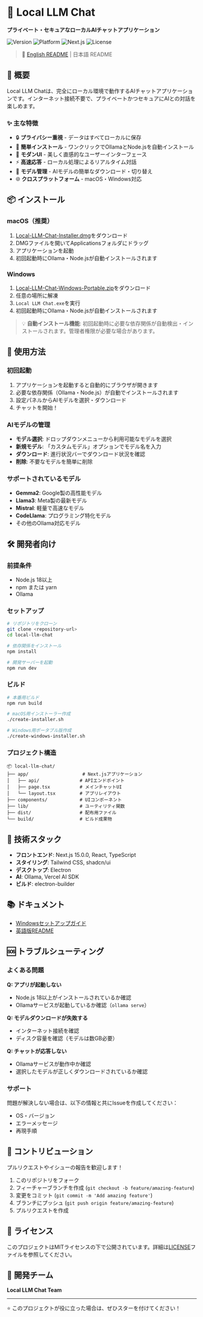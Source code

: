 # 🤖 Local LLM Chat

**プライベート・セキュアなローカルAIチャットアプリケーション**

![Version](https://img.shields.io/badge/version-2.0.0-blue.svg)
![Platform](https://img.shields.io/badge/platform-macOS%20%7C%20Windows-lightgrey.svg)
![Next.js](https://img.shields.io/badge/Next.js-15.0.0-black.svg)
![License](https://img.shields.io/badge/license-MIT-green.svg)

> 📖 [English README](./READMEen.md) | 日本語 README

## 🌟 概要

Local LLM Chatは、完全にローカル環境で動作するAIチャットアプリケーションです。インターネット接続不要で、プライベートかつセキュアにAIとの対話を楽しめます。

### ✨ 主な特徴

- 🔒 **プライバシー重視** - データはすべてローカルに保存
- 🚀 **簡単インストール** - ワンクリックでOllamaとNode.jsを自動インストール
- 🎨 **モダンUI** - 美しく直感的なユーザーインターフェース
- ⚡ **高速応答** - ローカル処理によるリアルタイム対話
- 🔄 **モデル管理** - AIモデルの簡単なダウンロード・切り替え
- 🌐 **クロスプラットフォーム** - macOS・Windows対応

## 📦 インストール

### macOS（推奨）

1. [Local-LLM-Chat-Installer.dmg](./dist/Local-LLM-Chat-Installer.dmg)をダウンロード
2. DMGファイルを開いてApplicationsフォルダにドラッグ
3. アプリケーションを起動
4. 初回起動時にOllama・Node.jsが自動インストールされます

### Windows

1. [Local-LLM-Chat-Windows-Portable.zip](./dist/Local-LLM-Chat-Windows-Portable.zip)をダウンロード
2. 任意の場所に解凍
3. `Local LLM Chat.exe`を実行
4. 初回起動時にOllama・Node.jsが自動インストールされます

> 💡 **自動インストール機能**: 初回起動時に必要な依存関係が自動検出・インストールされます。管理者権限が必要な場合があります。

## 🚀 使用方法

### 初回起動

1. アプリケーションを起動すると自動的にブラウザが開きます
2. 必要な依存関係（Ollama・Node.js）が自動でインストールされます
3. 設定パネルからAIモデルを選択・ダウンロード
4. チャットを開始！

### AIモデルの管理

- **モデル選択**: ドロップダウンメニューから利用可能なモデルを選択
- **新規モデル**: 「カスタムモデル」オプションでモデル名を入力
- **ダウンロード**: 進行状況バーでダウンロード状況を確認
- **削除**: 不要なモデルを簡単に削除

### サポートされているモデル

- **Gemma2**: Google製の高性能モデル
- **Llama3**: Meta製の最新モデル
- **Mistral**: 軽量で高速なモデル
- **CodeLlama**: プログラミング特化モデル
- その他のOllama対応モデル

## 🛠️ 開発者向け

### 前提条件

- Node.js 18以上
- npm または yarn
- Ollama

### セットアップ

```bash
# リポジトリをクローン
git clone <repository-url>
cd local-llm-chat

# 依存関係をインストール
npm install

# 開発サーバーを起動
npm run dev
```

### ビルド

```bash
# 本番用ビルド
npm run build

# macOS用インストーラー作成
./create-installer.sh

# Windows用ポータブル版作成
./create-windows-installer.sh
```

### プロジェクト構造

```
📦 local-llm-chat/
├── app/                    # Next.jsアプリケーション
│   ├── api/               # APIエンドポイント
│   ├── page.tsx           # メインチャットUI
│   └── layout.tsx         # アプリレイアウト
├── components/            # UIコンポーネント
├── lib/                   # ユーティリティ関数
├── dist/                  # 配布用ファイル
└── build/                 # ビルド成果物
```

## 🔧 技術スタック

- **フロントエンド**: Next.js 15.0.0, React, TypeScript
- **スタイリング**: Tailwind CSS, shadcn/ui
- **デスクトップ**: Electron
- **AI**: Ollama, Vercel AI SDK
- **ビルド**: electron-builder

## 📚 ドキュメント

- [Windowsセットアップガイド](./dist/WINDOWS-SETUP-GUIDE.md)
- [英語版README](./READMEen.md)

## 🆘 トラブルシューティング

### よくある問題

**Q: アプリが起動しない**
- Node.js 18以上がインストールされているか確認
- Ollamaサービスが起動しているか確認（`ollama serve`）

**Q: モデルダウンロードが失敗する**
- インターネット接続を確認
- ディスク容量を確認（モデルは数GB必要）

**Q: チャットが応答しない**
- Ollamaサービスが動作中か確認
- 選択したモデルが正しくダウンロードされているか確認

### サポート

問題が解決しない場合は、以下の情報と共にIssueを作成してください：
- OS・バージョン
- エラーメッセージ
- 再現手順

## 🤝 コントリビューション

プルリクエストやイシューの報告を歓迎します！

1. このリポジトリをフォーク
2. フィーチャーブランチを作成 (`git checkout -b feature/amazing-feature`)
3. 変更をコミット (`git commit -m 'Add amazing feature'`)
4. ブランチにプッシュ (`git push origin feature/amazing-feature`)
5. プルリクエストを作成

## 📄 ライセンス

このプロジェクトはMITライセンスの下で公開されています。詳細は[LICENSE](LICENSE)ファイルを参照してください。

## 👥 開発チーム

**Local LLM Chat Team**

---

⭐ このプロジェクトが役に立った場合は、ぜひスターを付けてください！
